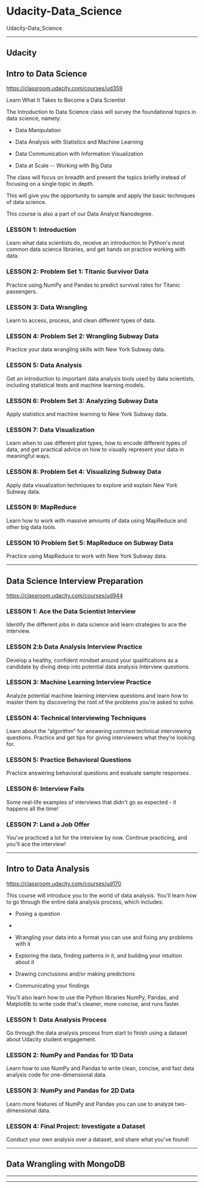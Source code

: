# Udacity-Data_Science
Udacity-Data_Science


-------

## Udacity

## Intro to Data Science
https://classroom.udacity.com/courses/ud359

Learn What It Takes to Become a Data Scientist

The Introduction to Data Science class will survey the foundational topics in data science, namely:

- Data Manipulation

- Data Analysis with Statistics and Machine Learning

- Data Communication with Information Visualization

- Data at Scale -- Working with Big Data

The class will focus on breadth and present the topics briefly instead of focusing on a single topic in depth. 

This will give you the opportunity to sample and apply the basic techniques of data science.

This course is also a part of our Data Analyst Nanodegree.




### LESSON 1: Introduction
Learn what data scientists do, receive an introduction to Python's most common data science libraries, and get hands on practice working with data.


### LESSON 2: Problem Set 1: Titanic Survivor Data
Practice using NumPy and Pandas to predict survival rates for Titanic passengers.


### LESSON 3: Data Wrangling
Learn to access, process, and clean different types of data.


### LESSON 4: Problem Set 2: Wrangling Subway Data
Practice your data wrangling skills with New York Subway data.


### LESSON 5: Data Analysis
Get an introduction to important data analysis tools used by data scientists, including statistical tests and machine learning models.


### LESSON 6: Problem Set 3: Analyzing Subway Data
Apply statistics and machine learning to New York Subway data.


### LESSON 7: Data Visualization
Learn when to use different plot types, how to encode different types of data, and get practical advice on how to visually represent your data in meaningful ways.


### LESSON 8: Problem Set 4: Visualizing Subway Data
Apply data visualization techniques to explore and explain New York Subway data.


### LESSON 9: MapReduce
Learn how to work with massive amounts of data using MapReduce and other big data tools.


### LESSON 10 Problem Set 5: MapReduce on Subway Data
Practice using MapReduce to work with New York Subway data.




-------


## Data Science Interview Preparation
https://classroom.udacity.com/courses/ud944




### LESSON 1: Ace the Data Scientist Interview
Identify the different jobs in data science and learn strategies to ace the interview.


### LESSON 2:b Data Analysis Interview Practice
Develop a healthy, confident mindset around your qualifications as a candidate by diving deep into potential data analysis Interview questions.


### LESSON 3: Machine Learning Interview Practice
Analyze potential machine learning interview questions and learn how to master them by discovering the root of the problems you're asked to solve.


### LESSON 4: Technical Interviewing Techniques
Learn about the “algorithm” for answering common technical interviewing questions. Practice and get tips for giving interviewers what they’re looking for.


### LESSON 5: Practice Behavioral Questions
Practice answering behavioral questions and evaluate sample responses.


### LESSON 6: Interview Fails
Some real-life examples of interviews that didn't go as expected - it happens all the time!


### LESSON 7: Land a Job Offer
You've practiced a lot for the interview by now. Continue practicing, and you'll ace the interview!




-------


## Intro to Data Analysis
https://classroom.udacity.com/courses/ud170

This course will introduce you to the world of data analysis. You'll learn how to go through the entire data analysis process, which includes:

- Posing a question
-
- Wrangling your data into a format you can use and fixing any problems with it

- Exploring the data, finding patterns in it, and building your intuition about it

- Drawing conclusions and/or making predictions

- Communicating your findings

You'll also learn how to use the Python libraries NumPy, Pandas, and Matplotlib to write code that's cleaner, more concise, and runs faster.





### LESSON 1: Data Analysis Process
Go through the data analysis process from start to finish using a dataset about Udacity student engagement.


### LESSON 2: NumPy and Pandas for 1D Data
Learn how to use NumPy and Pandas to write clean, concise, and fast data analysis code for one-dimensional data.


### LESSON 3: NumPy and Pandas for 2D Data
Learn more features of NumPy and Pandas you can use to analyze two-dimensional data.


### LESSON 4: Final Project: Investigate a Dataset
Conduct your own analysis over a dataset, and share what you've found!




-------

## Data Wrangling with MongoDB



-------







-------





